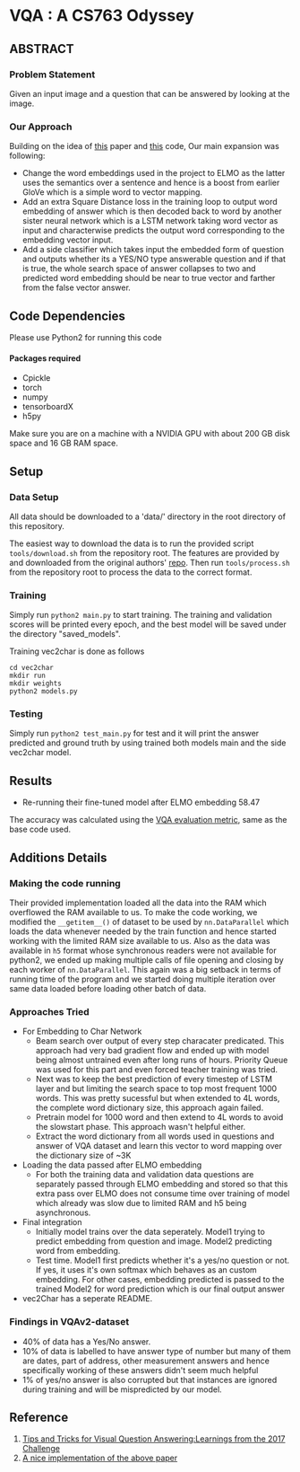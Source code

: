 <!---
I'm providing a list of headers that the README MUST have below. You're free to add more content if you wish:
1. A brief abstract of your project including the problem statement and solution approach. If the project has cool visual results, you may provide one image or GIF of the results. See this for reference.
-->
# VQA : A CS763 Odyssey
## ABSTRACT
### Problem Statement
Given an input image and a question that can be answered by looking at the image.  
### Our Approach
Building on the idea of [this](https://arxiv.org/pdf/1708.02711.pdf) paper and [this](https://github.com/hengyuan-hu/bottom-up-attention-vqa) code, Our main expansion was following:
* Change the word embeddings used in the project to ELMO as the latter uses the semantics over a sentence and hence is a boost from earlier GloVe which is a simple word to vector mapping.
* Add an extra Square Distance loss in the training loop to output word embedding of answer which is then decoded back to word by another sister neural network which is a LSTM network taking word vector as input and characterwise predicts the output word corresponding to the embedding vector input.
* Add a side classifier which takes input the embedded form of question and outputs whether its a YES/NO type answerable question and if that is true, the whole search space of answer collapses to two and predicted word embedding should be near to true vector and farther from the false vector answer.


<!---
2. A list of code dependencies.
-->
## Code Dependencies

Please use Python2 for running this code
#### Packages required
* Cpickle
* torch
* numpy
* tensorboardX
* h5py


Make sure you are on a machine with a NVIDIA GPU with about 200 GB disk space and 16 GB RAM space.


<!---
3. Detailed instructions for running the code, preferably, command instructions that may reproduce the declared results. If your code requires a model that can't be provided on GitHub, store it somewhere else and provide a download link.
-->
## Setup
### Data Setup
All data should be downloaded to a 'data/' directory in the root
directory of this repository.

The easiest way to download the data is to run the provided script
`tools/download.sh` from the repository root. The features are
provided by and downloaded from the original authors'
[repo](https://github.com/peteanderson80/bottom-up-attention). Then run
`tools/process.sh` from the repository root to process the data to the
correct format.

### Training
Simply run `python2 main.py` to start training. The training and
validation scores will be printed every epoch, and the best model will
be saved under the directory "saved_models".  

Training vec2char is done as follows
```
cd vec2char
mkdir run
mkdir weights
python2 models.py
```


### Testing
Simply run `python2 test_main.py` for test and it will print the answer predicted and ground truth by using trained both models main and the side vec2char model.

<!---
4. Results: If numerical, mention them in tabular format. If visual, display. If you've done a great project, this is the area to show it!
-->
## Results
* Re-running their fine-tuned model after ELMO  embedding 58.47

The accuracy was calculated using the [VQA evaluation metric](http://www.visualqa.org/evaluation.html), same as the base code used.
<!---
5. Additional details, discussions, etc.
-->
## Additions Details
### Making the code running
Their provided implementation loaded all the data into the RAM which overflowed the RAM available to us. To make the code working, we modified the `__getitem__()` of dataset to be used by `nn.DataParallel` which loads the data whenever needed by the train function and hence started working with the limited RAM size available to us. Also as the data was available in `h5` format whose synchronous readers were not available for python2, we ended up making multiple calls of file opening and closing by each worker of `nn.DataParallel`. This again was a big setback in terms of running time of the program and we started doing multiple iteration over same data loaded before loading other batch of data.  
### Approaches Tried
* For Embedding to Char Network
  * Beam search over output of every step characater predicated. This approach had very bad gradient flow and ended up with model being almost untrained even after long runs of hours. Priority Queue was used for this part and even forced teacher training was tried.
  * Next was to keep the best prediction of every timestep of LSTM layer and but limiting the search space to top most frequent 1000 words. This was pretty sucessful but when extended to 4L words, the complete word dictionary size, this approach again failed. 
  * Pretrain model for 1000 word and then extend to 4L words to avoid the slowstart phase. This approach wasn't helpful either.
  * Extract the word dictionary from all words used in questions and answer of VQA dataset and learn this vector to word mapping over the dictionary size of ~3K
* Loading the data passed after ELMO embedding
  * For both the training data and validation data questions are separately passed through ELMO embedding and stored so that this extra pass over ELMO does not consume time over training of model which already was slow due to limited RAM and h5 being asynchronous.
* Final integration
  * Initially model trains over the data seperately. Model1 trying to predict embedding from question and image. Model2 predicting word from embedding.
  * Test time. Model1 first predicts whether it's a yes/no question or not. If yes, it uses it's own softmax which behaves as an custom embedding. For other cases, embedding predicted is passed to the trained Model2 for word prediction which is our final output answer
* vec2Char has a seperate README.


### Findings in VQAv2-dataset
* 40% of data has a Yes/No answer.
* 10% of data is labelled to have answer type of number but many of them are dates, part of address, other measurement answers and hence specifically working of these answers didn't seem much helpful
* 1% of yes/no answer is also corrupted but that instances are ignored during training and will be mispredicted by our model.

<!---
6. References.
-->
## Reference
1. [Tips and Tricks for Visual Question Answering:Learnings from the 2017 Challenge](https://arxiv.org/pdf/1708.02711.pdf)  
2. [A nice implementation of the above paper](https://github.com/hengyuan-hu/bottom-up-attention-vqa)










